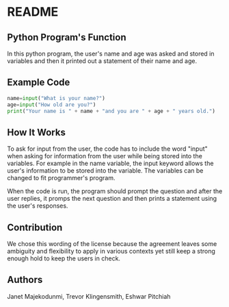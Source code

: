 # README

## Python Program's Function

In this python program, the user's name and age was asked and stored in variables and then it printed out a statement of their name and age.


## Example Code 
```python
name=input("What is your name?")
age=input("How old are you?")
print("Your name is " + name + "and you are " + age + " years old.")
```
## How It Works

To ask for input from the user, the code has to include the word "input" when asking for information from the user while being stored into the variables.
For example in the name variable, the input keyword allows the user's information to be stored into the variable.
The variables can be changed to fit programmer's program.

When the code is run, the program should prompt the question and after the user replies, it promps the next question and then prints a statement using the user's responses.

## Contribution
We chose this wording of the license because the agreement leaves some ambiguity and flexibility to apply in various contexts yet still keep a strong enough hold to keep the users in check.

## Authors

Janet Majekodunmi, Trevor Klingensmith, Eshwar Pitchiah
